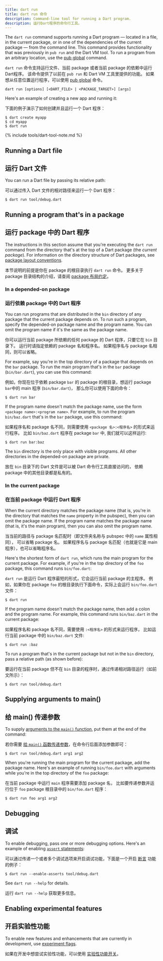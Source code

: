 ```yaml
---
title: dart run
title: dart run 命令
description: Command-line tool for running a Dart program.
description: 运行Dart程序的命令行工具。
---
```


The `dart run` command supports running a Dart program —
located in a file, in the current package, or in one of
the dependencies of the current package — from the command line.
This command provides functionality that was previously in `pub run`
and the Dart VM tool.
To run a program from an arbitrary location,
use the [pub global](/tools/pub/cmd/pub-global) command.

`dart run` 命令支持运行文件、当前 package
或者当前 package 的依赖中运行Dart程序。
该命令提供了以前在 `pub run` 和 Dart VM 工具里提供的功能。
如果想从任意位置运行程序，可以使用 [pub global](/tools/pub/cmd/pub-global) 命令。

```
dart run [options] [<DART_FILE> | <PACKAGE_TARGET>] [args]
```

Here's an example of creating a new app and running it:

下面的例子演示了如何创建并且运行一个 Dart 程序：

```terminal
$ dart create myapp
$ cd myapp
$ dart run
```

{% include tools/dart-tool-note.md %}

## Running a Dart file

## 运行 Dart 文件

You can run a Dart file by passing its relative path:

可以通过传入 Dart 文件的相对路径来运行一个 Dart 程序：

```terminal
$ dart run tool/debug.dart
```

## Running a program that's in a package

## 运行 package 中的 Dart 程序

The instructions in this section assume that
you're executing the `dart run` command
from the directory that's at the top of a Dart package
(the _current package_).
For information on the directory structure of Dart packages, see
[package layout conventions](/guides/libraries/create-library-packages).

本节说明的前提是你在 package 的根目录执行 `dart run` 命令。
更多关于 package 目录结构的介绍，请查阅
[package 布局约定](/guides/libraries/create-library-packages)。

### In a depended-on package

### 运行依赖 package 中的 Dart 程序

You can run programs that are
distributed in the `bin` directory of any package
that the current package depends on.
To run such a program,
specify the depended-on package name and the program name.
You can omit the program name if it's the same as the package name.

你可以运行当前 package 所依赖的任何 package 的 Dart 程序，只要它在 `bin` 目录下。
运行时请指定依赖的 package 名和程序名。
如果程序名与 package 名相同，则可以省略。

For example, say you're in the top directory of a package
that depends on the `bar` package.
To run the main program that's in the `bar` package (`bin/bar.dart`),
you can use this command:

例如，你现在位于依赖 package `bar` 的 package 的根目录，想运行 package `bar`中的 main 程序 (`bin/bar.dart`)， 那么你可以使用下面的命令：

```terminal
$ dart run bar
```

If the program name doesn't match the package name,
use the form `<package name>:<program name>`. For example,
to run the program `bin/baz.dart` that's in the `bar` package,
use this command:

如果程序名和 package 名不同，则需要使用 `<package 名>:<程序名>` 的形式来运行程序。
比如 `bin/baz.dart` 程序在 package `bar` 中, 我们就可以这样运行:

```terminal
$ dart run bar:baz
```

The `bin` directory is the only place with visible programs.
All other directories in the depended-on package are private.

放在 `bin` 目录下的 Dart 文件是可以被 Dart 命令行工具直接访问的，
依赖 package 中的其他目录都是私有的。

### In the current package

### 在当前 package 中运行 Dart 程序

When the current directory matches the package name
(that is, you're in the directory that matches
the `name` property in the pubspec),
then you can omit the package name.
If the program name matches the package name
(that is, it's the main program),
then you can also omit the program name.

当当前的路径与 package 名匹配时（即文件夹名称与 pubspec 中的 `name` 属性相同），
可以省略 package 名。
如果程序名与 package 名匹配（也就是它是 main 程序），也可以省略程序名。

Here's the shortest form of `dart run`,
which runs the main program for the current package.
For example, if you're in the top directory of the `foo` package,
this command runs `bin/foo.dart`:

`dart run` 是运行 Dart 程序最短的形式，它会运行当前 package 的主程序。
例如，如果你在 package `foo` 的根目录执行下面命令，实际上会运行 `bin/foo.dart` 文件：

```terminal
$ dart run
```

If the program name doesn't match the package name,
then add a colon and the program name.
For example, this command runs `bin/baz.dart` in the current package:

如果程序名和 package 名不同，需要使用 `:<程序名>` 的形式来运行程序，
比如运行当前 package 中的 `bin/baz.dart` 文件:

```terminal
$ dart run :baz
```

To run a program that's in the current package but not in the `bin` directory,
pass a relative path (as shown before):

要运行在当前 package 但不在 `bin` 目录的程序时，通过传递相对路径运行（如前文所示）：

```terminal
$ dart run tool/debug.dart
```

## Supplying arguments to main()

## 给 main() 传递参数

To supply [arguments to the `main()` function][args],
put them at the end of the command:

若你需要 [给 `main()` 函数传递参数][args]，在命令行后面添加参数即可：

```terminal
$ dart run tool/debug.dart arg1 arg2
```

When you're running the main program for the current package,
add the package name.
Here's an example of running `bin/foo.dart` with arguments
while you're in the top directory of the `foo` package:

在当前 package 中运行 `main` 程序需要添加 package 名，
比如要传递参数并运行位于 `foo` package 根目录中的 `bin/foo.dart` 程序：

```terminal
$ dart run foo arg1 arg2
```

[args]: /guides/language/language-tour#the-main-function

## Debugging

## 调试

To enable debugging, pass one or more debugging options.
Here's an example of enabling [`assert` statements][assert]:

可以通过传递一个或者多个调试选项来开启调试功能，下面是一个开启 [断言][assert] 功能的例子：

```terminal
$ dart run --enable-asserts tool/debug.dart
```

See `dart run --help` for details.

运行 `dart run --help` 获取更多信息。

[assert]: /guides/language/language-tour#assert

## Enabling experimental features

## 开启实验性功能

To enable new features and enhancements that are currently in development,
use [experiment flags](/tools/experiment-flags).

如果在开发中想尝试实验性功能，可以使用 [实验性功能开关](/tools/experiment-flags)。
